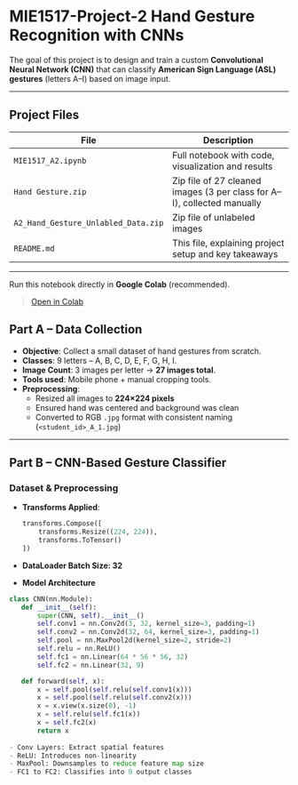 # MIE1517-Project-2 Hand Gesture Recognition with CNNs

The goal of this project is to design and train a custom **Convolutional Neural Network (CNN)** that can classify **American Sign Language (ASL) gestures** (letters A–I) based on image input.

---

## Project Files

| File                          | Description                                                                 |
|-------------------------------|-----------------------------------------------------------------------------|
| `MIE1517_A2.ipynb`            | Full notebook with code, visualization and results              |
| `Hand Gesture.zip` | Zip file of 27 cleaned images (3 per class for A–I), collected manually     |
| `A2_Hand_Gesture_Unlabled_Data.zip` | Zip file of unlabeled images |
| `README.md`                   | This file, explaining project setup and key takeaways                      |

---
Run this notebook directly in **Google Colab** (recommended).
> [Open in Colab](https://colab.research.google.com/github/Fulankeee/MIE1517-Project-2/blob/main/A2.ipynb#scrollTo=X6WDvajSqIDs)

## Part A – Data Collection

- **Objective**: Collect a small dataset of hand gestures from scratch.
- **Classes**: 9 letters – A, B, C, D, E, F, G, H, I.
- **Image Count**: 3 images per letter → **27 images total**.
- **Tools used**: Mobile phone + manual cropping tools.
- **Preprocessing**:
  - Resized all images to **224×224 pixels**
  - Ensured hand was centered and background was clean
  - Converted to RGB `.jpg` format with consistent naming (`<student_id>_A_1.jpg`)

---

## Part B – CNN-Based Gesture Classifier
### Dataset & Preprocessing
- **Transforms Applied**:
  ```python
  transforms.Compose([
      transforms.Resize((224, 224)),
      transforms.ToTensor()
  ])

- **DataLoader Batch Size: 32**

- **Model Architecture**
 ```python
 class CNN(nn.Module):
    def __init__(self):
        super(CNN, self).__init__()
        self.conv1 = nn.Conv2d(3, 32, kernel_size=3, padding=1)
        self.conv2 = nn.Conv2d(32, 64, kernel_size=3, padding=1)
        self.pool = nn.MaxPool2d(kernel_size=2, stride=2)
        self.relu = nn.ReLU()
        self.fc1 = nn.Linear(64 * 56 * 56, 32)
        self.fc2 = nn.Linear(32, 9)

    def forward(self, x):
        x = self.pool(self.relu(self.conv1(x)))
        x = self.pool(self.relu(self.conv2(x)))
        x = x.view(x.size(0), -1)
        x = self.relu(self.fc1(x))
        x = self.fc2(x)
        return x
       
- Conv Layers: Extract spatial features
- ReLU: Introduces non-linearity
- MaxPool: Downsamples to reduce feature map size
- FC1 to FC2: Classifies into 9 output classes



